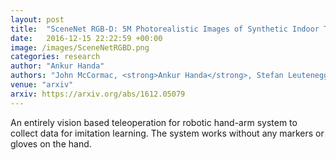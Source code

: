 ```yaml
---
layout: post
title:  "SceneNet RGB-D: 5M Photorealistic Images of Synthetic Indoor Trajectories with Ground Truth"
date:   2016-12-15 22:22:59 +00:00
image: /images/SceneNetRGBD.png
categories: research
author: "Ankur Handa"
authors: "John McCormac, <strong>Ankur Handa</strong>, Stefan Leutenegger, Andrew J. Davison"
venue: "arxiv"
arxiv: https://arxiv.org/abs/1612.05079
---
```

An entirely vision based teleoperation for robotic hand-arm system to collect data for imitation learning. The system works without any markers or gloves on the hand.

